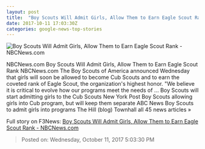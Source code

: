 ```yaml
---
layout: post
title:  "Boy Scouts Will Admit Girls, Allow Them to Earn Eagle Scout Rank - NBCNews.com"
date: 2017-10-11 17:03:30Z
categories: google-news-top-stories
---
```


![Boy Scouts Will Admit Girls, Allow Them to Earn Eagle Scout Rank - NBCNews.com](https://media2.s-nbcnews.com/j/newscms/2017_41/2186036/171011-boy-scouts-memorial-day-parade-se-115p_c1e89b67a7e1aa091be755b3f74e793d.nbcnews-fp-1200-630.jpg)

NBCNews.com Boy Scouts Will Admit Girls, Allow Them to Earn Eagle Scout Rank NBCNews.com The Boy Scouts of America announced Wednesday that girls will soon be allowed to become Cub Scouts and to earn the coveted rank of Eagle Scout, the organization's highest honor. "We believe it is critical to evolve how our programs meet the needs of ... Boy Scouts will start admitting girls to the Cub Scouts New York Post Boy Scouts allowing girls into Cub program, but will keep them separate ABC News Boy Scouts to admit girls into programs The Hill (blog) Townhall all 45 news articles »


Full story on F3News: [Boy Scouts Will Admit Girls, Allow Them to Earn Eagle Scout Rank - NBCNews.com](http://www.f3nws.com/n/J4fr2)

> Posted on: Wednesday, October 11, 2017 5:03:30 PM
